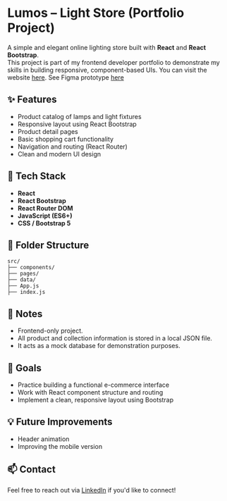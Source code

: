 # Lumos – Light Store (Portfolio Project)

A simple and elegant online lighting store built with **React** and **React Bootstrap**.  
This project is part of my frontend developer portfolio to demonstrate my skills in building responsive, component-based UIs.
You can visit the website [here](https://lumos-shop.onrender.com).
See Figma prototype [here](https://www.figma.com/proto/DCGOOoQtu7mB2CuXVNoSvk/Lumos?page-id=0%3A1&node-id=6-2&p=f&viewport=127%2C61%2C0.22&t=WGOCdKC5SPJOe3ZC-1&scaling=scale-down&content-scaling=fixed&starting-point-node-id=6%3A2) 

## ✨ Features

- Product catalog of lamps and light fixtures
- Responsive layout using React Bootstrap
- Product detail pages
- Basic shopping cart functionality
- Navigation and routing (React Router)
- Clean and modern UI design

## 🔧 Tech Stack

- **React**
- **React Bootstrap**
- **React Router DOM**
- **JavaScript (ES6+)**
- **CSS / Bootstrap 5**

## 📁 Folder Structure
```
src/
├── components/
├── pages/
├── data/
├── App.js
├── index.js
```

## 📝 Notes

- Frontend-only project.
- All product and collection information is stored in a local JSON file.
- It acts as a mock database for demonstration purposes.

## 📌 Goals

- Practice building a functional e-commerce interface
- Work with React component structure and routing
- Implement a clean, responsive layout using Bootstrap

## 💡 Future Improvements

- Header animation
- Improving the mobile version

## 📫 Contact

Feel free to reach out via [LinkedIn](www.linkedin.com/in/yevheniia-lukianchykova) if you'd like to connect!

